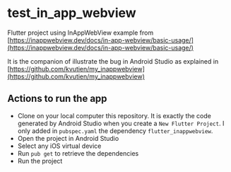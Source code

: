 # test_in_app_webview

Flutter project using InAppWebView example from [https://inappwebview.dev/docs/in-app-webview/basic-usage/](https://inappwebview.dev/docs/in-app-webview/basic-usage/)

It is the companion of illustrate the bug in Android Studio as explained in [https://github.com/kvutien/my_inappwebview](https://github.com/kvutien/my_inappwebview)

## Actions to run the app


- Clone on your local computer this repository. It is exactly the code generated by Android Studio when you create a `New Flutter Project`. I only added in `pubspec.yaml` the dependency `flutter_inappwebview`.
- Open the project in Android Studio
- Select any iOS virtual device
- Run `pub get` to retrieve the dependencies
- Run the project
